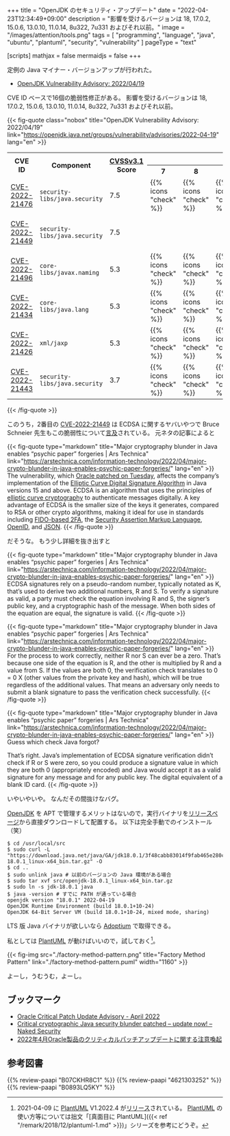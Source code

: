 +++
title = "OpenJDK のセキュリティ・アップデート"
date =  "2022-04-23T12:34:49+09:00"
description = "影響を受けるバージョンは 18, 17.0.2, 15.0.6, 13.0.10, 11.0.14, 8u322, 7u331 およびそれ以前。"
image = "/images/attention/tools.png"
tags  = [ "programming", "language", "java", "ubuntu", "plantuml", "security", "vulnerability" ]
pageType = "text"

[scripts]
  mathjax = false
  mermaidjs = false
+++

定例の Java マイナー・バージョンアップが行われた。

- [OpenJDK Vulnerability Advisory: 2022/04/19](https://openjdk.java.net/groups/vulnerability/advisories/2022-04-19)

CVE ID ベースで16個の脆弱性修正がある。
影響を受けるバージョンは 18, 17.0.2, 15.0.6, 13.0.10, 11.0.14, 8u322, 7u331 およびそれ以前。

{{< fig-quote class="nobox" title="OpenJDK Vulnerability Advisory: 2022/04/19" link="https://openjdk.java.net/groups/vulnerability/advisories/2022-04-19" lang="en" >}}
<table class="risk-matrix center smaller" summary="Risk matrix">
<tr>
<th rowspan="2">CVE ID</th>
<th rowspan="2">Component</th>
<th rowspan="2"><a href="https://www.first.org/cvss/">CVSSv3.1</a><br>Score</th>
<th colspan="7">Affects ...</th>
</tr>
<tr>
<th>7</th>
<th>8</th>
<th>11</th>
<th>13</th>
<th>15</th>
<th>17</th>
<th>18</th>
</tr>

<tr>
<td style="text-align:left;"><a href="https://nvd.nist.gov/vuln/detail/CVE-2022-21476">CVE-2022-21476</a></td>
<td style="text-align:left;"><code>security-libs/java.security</code></td>
<td>7.5</td>
<td>{{% icons "check" %}}</td>
<td>{{% icons "check" %}}</td>
<td>{{% icons "check" %}}</td>
<td>{{% icons "check" %}}</td>
<td>{{% icons "check" %}}</td>
<td>{{% icons "check" %}}</td>
<td></td>
</tr>

<tr>
<td style="text-align:left;"><a href="https://nvd.nist.gov/vuln/detail/CVE-2022-21449">CVE-2022-21449</a></td>
<td style="text-align:left;"><code>security-libs/java.security</code></td>
<td>7.5</td>
<td></td>
<td></td>
<td></td>
<td></td>
<td>{{% icons "check" %}}</td>
<td>{{% icons "check" %}}</td>
<td>{{% icons "check" %}}</td>
</tr>

<tr>
<td style="text-align:left;"><a href="https://nvd.nist.gov/vuln/detail/CVE-2022-21496">CVE-2022-21496</a></td>
<td style="text-align:left;"><code>core-libs/javax.naming</code></td>
<td>5.3</td>
<td>{{% icons "check" %}}</td>
<td>{{% icons "check" %}}</td>
<td>{{% icons "check" %}}</td>
<td>{{% icons "check" %}}</td>
<td>{{% icons "check" %}}</td>
<td>{{% icons "check" %}}</td>
<td>{{% icons "check" %}}</td>
</tr>

<tr>
<td style="text-align:left;"><a href="https://nvd.nist.gov/vuln/detail/CVE-2022-21434">CVE-2022-21434</a></td>
<td style="text-align:left;"><code>core-libs/java.lang</code></td>
<td>5.3</td>
<td>{{% icons "check" %}}</td>
<td>{{% icons "check" %}}</td>
<td>{{% icons "check" %}}</td>
<td>{{% icons "check" %}}</td>
<td>{{% icons "check" %}}</td>
<td>{{% icons "check" %}}</td>
<td>{{% icons "check" %}}</td>
</tr>

<tr>
<td style="text-align:left;"><a href="https://nvd.nist.gov/vuln/detail/CVE-2022-21426">CVE-2022-21426</a></td>
<td style="text-align:left;"><code>xml/jaxp</code></td>
<td>5.3</td>
<td>{{% icons "check" %}}</td>
<td>{{% icons "check" %}}</td>
<td>{{% icons "check" %}}</td>
<td>{{% icons "check" %}}</td>
<td>{{% icons "check" %}}</td>
<td>{{% icons "check" %}}</td>
<td>{{% icons "check" %}}</td>
</tr>

<tr>
<td style="text-align:left;"><a href="https://nvd.nist.gov/vuln/detail/CVE-2022-21443">CVE-2022-21443</a></td>
<td style="text-align:left;"><code>security-libs/java.security</code></td>
<td>3.7</td>
<td>{{% icons "check" %}}</td>
<td>{{% icons "check" %}}</td>
<td>{{% icons "check" %}}</td>
<td>{{% icons "check" %}}</td>
<td>{{% icons "check" %}}</td>
<td>{{% icons "check" %}}</td>
<td>{{% icons "check" %}}</td>
</tr>

</table>
{{< /fig-quote >}}

このうち，2番目の [CVE-2022-21449](https://nvd.nist.gov/vuln/detail/CVE-2022-21449) は ECDSA に関するヤバいやつで
Bruce Schneier 先生もこの脆弱性について[言及](https://www.schneier.com/blog/archives/2022/04/java-cryptography-implementation-mistake-allows-digital-signature-forgeries.html "Java Cryptography Implementation Mistake Allows Digital-Signature Forgeries - Schneier on Security")されている。
元ネタの記事によると

{{< fig-quote type="markdown" title="Major cryptography blunder in Java enables “psychic paper” forgeries | Ars Technica" link="https://arstechnica.com/information-technology/2022/04/major-crypto-blunder-in-java-enables-psychic-paper-forgeries/" lang="en" >}}
The vulnerability, which [Oracle patched on Tuesday](https://www.oracle.com/security-alerts/cpuapr2022.html), affects the company’s implementation of the [Elliptic Curve Digital Signature Algorithm](https://en.wikipedia.org/wiki/Elliptic_Curve_Digital_Signature_Algorithm) in Java versions 15 and above. ECDSA is an algorithm that uses the principles of [elliptic curve cryptography](https://arstechnica.com/information-technology/2013/10/a-relatively-easy-to-understand-primer-on-elliptic-curve-cryptography/) to authenticate messages digitally. A key advantage of ECDSA is the smaller size of the keys it generates, compared to RSA or other crypto algorithms, making it ideal for use in standards including [FIDO-based 2FA](https://arstechnica.com/information-technology/2020/07/apple-has-finally-embraced-key-based-2fa-so-should-you/), the [Security Assertion Markup Language](https://en.wikipedia.org/wiki/Security_Assertion_Markup_Language), [OpenID](https://en.wikipedia.org/wiki/OpenID#OpenID_Connect_(OIDC)), and [JSON](https://tools.ietf.org/html/rfc7519).
{{< /fig-quote >}}

だそうな。
もう少し詳細を抜き出すと

{{< fig-quote type="markdown" title="Major cryptography blunder in Java enables “psychic paper” forgeries | Ars Technica" link="https://arstechnica.com/information-technology/2022/04/major-crypto-blunder-in-java-enables-psychic-paper-forgeries/" lang="en" >}}
ECDSA signatures rely on a pseudo-random number, typically notated as K, that’s used to derive two additional numbers, R and S. To verify a signature as valid, a party must check the equation involving R and S, the signer’s public key, and a cryptographic hash of the message. When both sides of the equation are equal, the signature is valid.
{{< /fig-quote >}}

{{< fig-quote type="markdown" title="Major cryptography blunder in Java enables “psychic paper” forgeries | Ars Technica" link="https://arstechnica.com/information-technology/2022/04/major-crypto-blunder-in-java-enables-psychic-paper-forgeries/" lang="en" >}}
For the process to work correctly, neither R nor S can ever be a zero. That’s because one side of the equation is R, and the other is multiplied by R and a value from S. If the values are both 0, the verification check translates to 0 = 0 X (other values from the private key and hash), which will be true regardless of the additional values. That means an adversary only needs to submit a blank signature to pass the verification check successfully.
{{< /fig-quote >}}

{{< fig-quote type="markdown" title="Major cryptography blunder in Java enables “psychic paper” forgeries | Ars Technica" link="https://arstechnica.com/information-technology/2022/04/major-crypto-blunder-in-java-enables-psychic-paper-forgeries/" lang="en" >}}
Guess which check Java forgot?

That’s right. Java’s implementation of ECDSA signature verification didn’t check if R or S were zero, so you could produce a signature value in which they are both 0 (appropriately encoded) and Java would accept it as a valid signature for any message and for any public key. The digital equivalent of a blank ID card.
{{< /fig-quote >}}

いやいやいや。
なんだその間抜けなバグ。

[OpenJDK] を APT で管理するメリットはないので，実行バイナリを[リリースページ](https://jdk.java.net/18/)から直接ダウンロードして配置する。
以下は完全手動でのインストール（笑）

```text
$ cd /usr/local/src
$ sudo curl -L "https://download.java.net/java/GA/jdk18.0.1/3f48cabb83014f9fab465e280ccf630b/10/GPL/openjdk-18.0.1_linux-x64_bin.tar.gz" -O
$ cd ..
$ sudo unlink java # 以前のバージョンの Java 環境がある場合
$ sudo tar xvf src/openjdk-18.0.1_linux-x64_bin.tar.gz
$ sudo ln -s jdk-18.0.1 java
$ java -version # すでに PATH が通っている場合
openjdk version "18.0.1" 2022-04-19
OpenJDK Runtime Environment (build 18.0.1+10-24)
OpenJDK 64-Bit Server VM (build 18.0.1+10-24, mixed mode, sharing)
```

LTS 版 Java バイナリが欲しいなら [Adoptium](https://adoptium.net/) で取得できる。

私としては [PlantUML] が動けばいいので，試しておく[^puml1]。

[^puml1]: 2021-04-09 に [PlantUML] V1.2022.4 が[リリース](http://plantuml.com/changes)されている。 [PlantUML] の使い方等については拙文「[真面目に PlantUML]({{< ref "/remark/2018/12/plantuml-1.md" >}})」シリーズを参考にどうぞ。

{{< fig-img src="./factory-method-pattern.png" title="Factory Method Pattern" link="./factory-method-pattern.puml" width="1160" >}}

よーし，うむうむ，よーし。

## ブックマーク

- [Oracle Critical Patch Update Advisory - April 2022](https://www.oracle.com/security-alerts/cpuapr2022.html)
- [Critical cryptographic Java security blunder patched – update now! – Naked Security](https://nakedsecurity.sophos.com/2022/04/20/critical-cryptographic-java-security-blunder-patched-update-now/)
- [2022年4月Oracle製品のクリティカルパッチアップデートに関する注意喚起](https://www.jpcert.or.jp/at/2022/at220012.html)

[OpenJDK]: http://openjdk.java.net/
[Adoptium]: https://adoptium.net/
[Ubuntu]: https://www.ubuntu.com/ "The leading operating system for PCs, IoT devices, servers and the cloud | Ubuntu"
[PlantUML]: http://plantuml.com/ "Open-source tool that uses simple textual descriptions to draw UML diagrams."

## 参考図書

{{% review-paapi "B07CKHR8C1" %}} <!-- Spring Data JPAプログラミング入門 -->
{{% review-paapi "4621303252" %}} <!-- Effective Java 第3版 -->
{{% review-paapi "B0893LQ5KY" %}} <!-- Spring Boot 2 入門 -->
